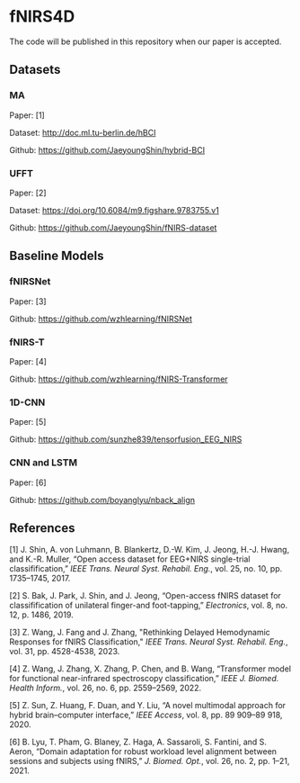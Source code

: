 # fNIRS4D
The code will be published in this repository when our paper is accepted.


## Datasets

###  MA
Paper: [1]

Dataset:  http://doc.ml.tu-berlin.de/hBCI 

Github:  https://github.com/JaeyoungShin/hybrid-BCI 

###  UFFT
Paper: [2]

Dataset: https://doi.org/10.6084/m9.figshare.9783755.v1 

Github: https://github.com/JaeyoungShin/fNIRS-dataset 



##  Baseline Models
### fNIRSNet
Paper: [3]

Github:  https://github.com/wzhlearning/fNIRSNet


### fNIRS-T
Paper: [4]

Github:  https://github.com/wzhlearning/fNIRS-Transformer

###  1D-CNN
Paper: [5]

Github:  https://github.com/sunzhe839/tensorfusion_EEG_NIRS

### CNN and LSTM
Paper: [6]

Github:  https://github.com/boyanglyu/nback_align

## References

[1] J. Shin, A. von Luhmann, B. Blankertz, D.-W. Kim, J. Jeong, H.-J. Hwang, and K.-R. Muller, “Open access dataset for EEG+NIRS single-trial classifification,” *IEEE Trans. Neural Syst. Rehabil. Eng.*, vol. 25, no. 10, pp. 1735–1745, 2017.

[2] S. Bak, J. Park, J. Shin, and J. Jeong, “Open-access fNIRS dataset for classifification of unilateral finger-and foot-tapping,” *Electronics*, vol. 8, no. 12, p. 1486, 2019.

[3] Z. Wang, J. Fang and J. Zhang, "Rethinking Delayed Hemodynamic Responses for fNIRS Classification," *IEEE Trans. Neural Syst. Rehabil. Eng.*, vol. 31, pp. 4528-4538, 2023.

[4] Z. Wang, J. Zhang, X. Zhang, P. Chen, and B. Wang, “Transformer model for functional near-infrared spectroscopy classification,” *IEEE J. Biomed. Health Inform.*, vol. 26, no. 6, pp. 2559–2569, 2022.

[5] Z. Sun, Z. Huang, F. Duan, and Y. Liu, “A novel multimodal approach for hybrid brain–computer interface,” *IEEE Access*, vol. 8, pp. 89 909–89 918, 2020.

[6] B. Lyu, T. Pham, G. Blaney, Z. Haga, A. Sassaroli, S. Fantini, and S. Aeron, “Domain adaptation for robust workload level alignment between sessions and subjects using fNIRS,” *J. Biomed. Opt.*, vol. 26, no. 2, pp. 1–21, 2021.


